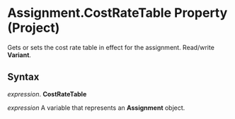 
# Assignment.CostRateTable Property (Project)

Gets or sets the cost rate table in effect for the assignment. Read/write  **Variant**.


## Syntax

 _expression_. **CostRateTable**

 _expression_ A variable that represents an **Assignment** object.

